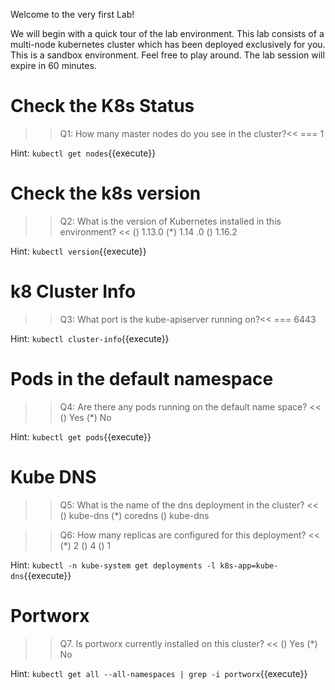 Welcome to the very first Lab!

We will begin with a quick tour of the lab environment. This lab consists of a multi-node kubernetes cluster which has been deployed exclusively for you. This is a sandbox environment. Feel free to play around. The lab session will expire in 60 minutes.

# Check the K8s Status
>>Q1: How many master nodes do you see in the cluster?<< 
=== 1

Hint:
`kubectl get nodes`{{execute}}


# Check the k8s version
>>Q2: What is the version of Kubernetes installed in this environment? << 
() 1.13.0 
(*) 1.14 .0
() 1.16.2

Hint:
`kubectl version`{{execute}}


# k8 Cluster Info
>>Q3: What port is the kube-apiserver running on?<< 
=== 6443

Hint:
`kubectl cluster-info`{{execute}}


# Pods in the default namespace
>>Q4: Are there any pods running on the default name space? << 
() Yes 
(*) No

Hint:
`kubectl get pods`{{execute}}


# Kube DNS
>>Q5: What is the name of the dns deployment in the cluster? << 
() kube-dns 
(*) coredns
() kube-dns


>>Q6: How many replicas are configured for this deployment? <<
(*) 2
() 4
() 1

Hint:
`kubectl -n kube-system get deployments -l k8s-app=kube-dns`{{execute}}

# Portworx
>>Q7. Is portworx currently installed on this cluster? <<
() Yes
(*) No

Hint: 
`kubectl get all --all-namespaces | grep -i portworx`{{execute}}

